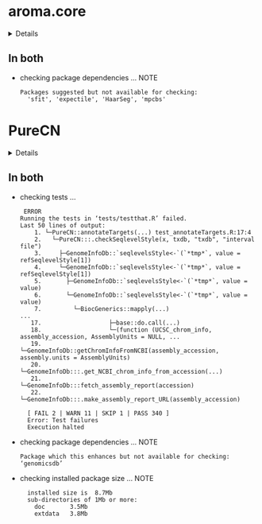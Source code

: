 # aroma.core

<details>

* Version: 3.2.2
* GitHub: https://github.com/HenrikBengtsson/aroma.core
* Source code: https://github.com/cran/aroma.core
* Date/Publication: 2021-01-05 05:10:12 UTC
* Number of recursive dependencies: 47

Run `revdep_details(, "aroma.core")` for more info

</details>

## In both

*   checking package dependencies ... NOTE
    ```
    Packages suggested but not available for checking:
      'sfit', 'expectile', 'HaarSeg', 'mpcbs'
    ```

# PureCN

<details>

* Version: 1.20.0
* GitHub: https://github.com/lima1/PureCN
* Source code: https://github.com/cran/PureCN
* Date/Publication: 2020-10-27
* Number of recursive dependencies: 148

Run `revdep_details(, "PureCN")` for more info

</details>

## In both

*   checking tests ...
    ```
     ERROR
    Running the tests in ‘tests/testthat.R’ failed.
    Last 50 lines of output:
        1. └─PureCN::annotateTargets(...) test_annotateTargets.R:17:4
        2.   └─PureCN:::.checkSeqlevelStyle(x, txdb, "txdb", "interval file")
        3.     ├─GenomeInfoDb::`seqlevelsStyle<-`(`*tmp*`, value = refSeqlevelStyle[1])
        4.     └─GenomeInfoDb::`seqlevelsStyle<-`(`*tmp*`, value = refSeqlevelStyle[1])
        5.       ├─GenomeInfoDb::`seqlevelsStyle<-`(`*tmp*`, value = value)
        6.       └─GenomeInfoDb::`seqlevelsStyle<-`(`*tmp*`, value = value)
        7.         └─BiocGenerics::mapply(...)
    ...
       17.                   ├─base::do.call(...)
       18.                   └─(function (UCSC_chrom_info, assembly_accession, AssemblyUnits = NULL, ...
       19.                     └─GenomeInfoDb::getChromInfoFromNCBI(assembly_accession, assembly.units = AssemblyUnits)
       20.                       └─GenomeInfoDb:::.get_NCBI_chrom_info_from_accession(...)
       21.                         └─GenomeInfoDb:::fetch_assembly_report(accession)
       22.                           └─GenomeInfoDb:::.make_assembly_report_URL(assembly_accession)
      
      [ FAIL 2 | WARN 11 | SKIP 1 | PASS 340 ]
      Error: Test failures
      Execution halted
    ```

*   checking package dependencies ... NOTE
    ```
    Package which this enhances but not available for checking: ‘genomicsdb’
    ```

*   checking installed package size ... NOTE
    ```
      installed size is  8.7Mb
      sub-directories of 1Mb or more:
        doc       3.5Mb
        extdata   3.8Mb
    ```

